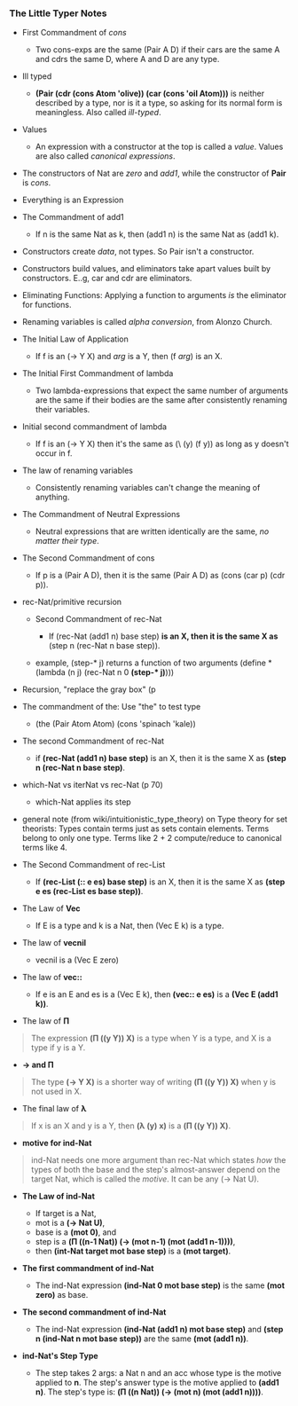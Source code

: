 ### The Little Typer Notes

- First Commandment of _cons_
	- Two cons-exps are the same (Pair A D) if their cars are the same A and cdrs the same D, where A and D are any type.
	
- Ill typed
	- __(Pair (cdr (cons Atom 'olive)) (car (cons 'oil Atom)))__ is neither described by a type, nor is it a type, so asking for its normal form is meaningless. Also called _ill-typed_.

- Values
	- An expression with a constructor at the top is called a _value_. Values are also called _canonical expressions_.
	
- The constructors of Nat are _zero_ and _add1_, while the constructor of __Pair__ is _cons_.

- Everything is an Expression

- The Commandment of add1
	- If n is the same Nat as k, then (add1 n) is the same Nat as (add1 k).
	
- Constructors create _data_, not types. So Pair isn't a constructor.

- Constructors build values, and eliminators take apart values built by constructors. E..g, car and cdr are eliminators.

- Eliminating Functions: Applying a function to arguments _is_ the eliminator for functions.

- Renaming variables is called _alpha conversion_, from Alonzo Church.

- The Initial Law of Application
	- If f is an (-> Y X) and _arg_ is a Y, then (f _arg_) is an X.
	
- The Initial First Commandment of lambda
	- Two lambda-expressions that expect the same number of arguments are the same if their bodies are the same after consistently renaming their variables.
	
- Initial second commandment of lambda
	- If f is an (-> Y X) then it's the same as (\ (y) (f y)) as long as y doesn't occur in f.
	
- The law of renaming variables
	- Consistently renaming variables can't change the meaning of anything.
	
- The Commandment of Neutral Expressions
	- Neutral expressions that are written identically are the same, _no matter their type_.

- The Second Commandment of cons
	- If p is a (Pair A D), then it is the same (Pair A D) as (cons (car p) (cdr p)).
	
	
- rec-Nat/primitive recursion
	- Second Commandment of rec-Nat
		- If (rec-Nat (add1 n) base step) __is an X, then it is the same X as__ (step n (rec-Nat n base step)).
		
	- example, (step-* j) returns a function of two arguments
	(define * (lambda (n j) (rec-Nat n 0 __(step-\* j)__)))

- Recursion, "replace the gray box" (p
- The commandment of the: Use "the" to test type
	- (the (Pair Atom Atom) (cons 'spinach 'kale))
	
- The second Commandment of rec-Nat
	- if __(rec-Nat (add1 n) base step)__ is an X, then it is the same X as __(step n (rec-Nat n base step)__.
	
- which-Nat vs iterNat vs rec-Nat (p 70)
	- which-Nat applies its step

- general note (from wiki/intuitionistic\_type\_theory) on Type theory for set theorists: Types contain terms just as sets contain elements. Terms belong to only one type. Terms like 2 + 2 compute/reduce to canonical terms like 4.

- The Second Commandment of rec-List
	- If __(rec-List (:: e es) base step)__ is an X, then it is the same X as __(step e es (rec-List es base step))__.

- The Law of __Vec__
	- If E is a type and k is a Nat, then (Vec E k) is a type.

- The law of __vecnil__
	- vecnil is a (Vec E zero)
	
- The law of __vec::__
	- If e is an E and es is a (Vec E k), then __(vec:: e es)__ is a __(Vec E (add1 k))__.
	
- The law of __Π__
> The expression __(Π ((y Y)) X)__ is a type when Y is a type, and X is a type if y is a Y.

- __-> and Π__
> The type __(-> Y X)__ is a shorter way of writing __(Π ((y Y)) X)__ when y is not used in X.

- The final law of __λ__ 
> If x is an X and y is a Y, then __(λ (y) x)__ is a __(Π ((y Y)) X)__.

- __motive for ind-Nat__
> ind-Nat needs one more argument than rec-Nat which states _how_ the types of both the base and the step's almost-answer depend on the target Nat, which is called the _motive_. It can be any (-> Nat U).

- __The Law of ind-Nat__
	- If target is a Nat, 
	- mot is a __(-> Nat U)__,
	- base is a __(mot 0)__, and
	- step is a __(Π ((n-1 Nat)) (-> (mot n-1) (mot (add1 n-1))))__,
	- then __(int-Nat target mot base step)__ is a __(mot target)__.
	
- __The first commandment of ind-Nat__
	- The ind-Nat expression __(ind-Nat 0 mot base step)__ is the same __(mot zero)__ as base.
	
- __The second commandment of ind-Nat__
	- The ind-Nat expression __(ind-Nat (add1 n) mot base step)__ and __(step n (ind-Nat n mot base step))__ are the same __(mot (add1 n))__.

- __ind-Nat's Step Type__
	- The step takes 2 args: a Nat n and an acc whose type is the motive applied to __n__. The step's answer type is the motive applied to __(add1 n)__. The step's type is: __(Π ((n Nat)) (-> (mot n) (mot (add1 n))))__.



